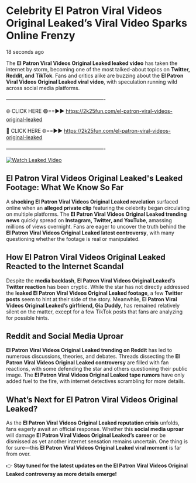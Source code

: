 # Celebrity El Patron Viral Videos Original Leaked’s Viral Video Sparks Online Frenzy

18 seconds ago

The **El Patron Viral Videos Original Leaked leaked video** has taken the internet by storm, becoming one of the most talked-about topics on **Twitter, Reddit, and TikTok**. Fans and critics alike are buzzing about the **El Patron Viral Videos Original Leaked viral video**, with speculation running wild across social media platforms.

———————————————————-

🌐 CLICK HERE 🟢==►► https://2k25fun.com/el-patron-viral-videos-original-leaked

🔴 CLICK HERE 🌐==►► https://2k25fun.com/el-patron-viral-videos-original-leaked

———————————————————-

[![Watch Leaked Video](https://miro.medium.com/v2/resize:fit:828/format:webp/1*cilzJN44JGOrTw9NJCrNHA.gif "Watch Leaked Video")](https://2k25fun.com/el-patron-viral-videos-original-leaked)

## **El Patron Viral Videos Original Leaked's Leaked Footage: What We Know So Far**  
A **shocking El Patron Viral Videos Original Leaked revelation** surfaced online when an **alleged private clip** featuring the celebrity began circulating on multiple platforms. The **El Patron Viral Videos Original Leaked trending news** quickly spread on **Instagram, Twitter, and YouTube**, amassing millions of views overnight. Fans are eager to uncover the truth behind the **El Patron Viral Videos Original Leaked latest controversy**, with many questioning whether the footage is real or manipulated.  

## **How El Patron Viral Videos Original Leaked Reacted to the Internet Scandal**  
Despite the **media backlash**, **El Patron Viral Videos Original Leaked’s Twitter reaction** has been cryptic. While the star has not directly addressed the **leaked El Patron Viral Videos Original Leaked footage**, a few **Twitter posts** seem to hint at their side of the story. Meanwhile, **El Patron Viral Videos Original Leaked’s girlfriend, Gia Duddy**, has remained relatively silent on the matter, except for a few TikTok posts that fans are analyzing for possible hints.  

## **Reddit and Social Media Uproar**  
**El Patron Viral Videos Original Leaked trending on Reddit** has led to numerous discussions, theories, and debates. Threads dissecting the **El Patron Viral Videos Original Leaked controversy** are filled with fan reactions, with some defending the star and others questioning their public image. The **El Patron Viral Videos Original Leaked tape rumors** have only added fuel to the fire, with internet detectives scrambling for more details.  

## **What’s Next for El Patron Viral Videos Original Leaked?**  
As the **El Patron Viral Videos Original Leaked reputation crisis** unfolds, fans eagerly await an official response. Whether this **social media uproar** will damage **El Patron Viral Videos Original Leaked’s career** or be dismissed as yet another internet sensation remains uncertain. One thing is for sure—this **El Patron Viral Videos Original Leaked viral moment** is far from over.  

👉 **Stay tuned for the latest updates on the El Patron Viral Videos Original Leaked controversy as more details emerge!**  